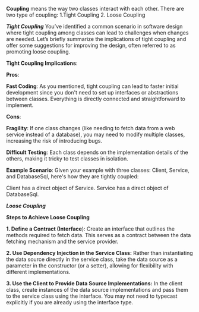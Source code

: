 **Coupling** means the way two classes interact with each other.
There are two type of coupling:
1.Tight Coupling
2. Loose Coupling

***Tight Coupling***
You’ve identified a common scenario in software design where tight coupling among classes can lead to challenges when
changes are needed. Let’s briefly summarize the implications of tight coupling and offer some suggestions for improving
the design, often referred to as promoting loose coupling.

**Tight Coupling Implications**:

**Pros**:

**Fast Coding**: As you mentioned, tight coupling can lead to faster initial development since you don't need to set up
interfaces or abstractions between classes. Everything is directly connected and straightforward to implement.

**Cons**:

**Fragility**: If one class changes (like needing to fetch data from a web service instead of a database), you may need
to modify multiple classes, increasing the risk of introducing bugs.

**Difficult Testing**: Each class depends on the implementation details of the others, making it tricky to test classes
in isolation.

**Example Scenario**:
Given your example with three classes: Client, Service, and DatabaseSql, here's how they are tightly coupled:

Client has a direct object of Service.
Service has a direct object of DatabaseSql.

***Loose Coupling***

**Steps to Achieve Loose Coupling**

**1. Define a Contract (Interface**):
Create an interface that outlines the methods required to fetch data. This serves as a contract between the data
fetching mechanism and the service provider.

**2. Use Dependency Injection in the Service Class:**
Rather than instantiating the data source directly in the service class, take the data source as a parameter in the
constructor (or a setter), allowing for flexibility with different implementations.

**3. Use the Client to Provide Data Source Implementations:**
In the client class, create instances of the data source implementations and pass them to the service class using the
interface. You may not need to typecast explicitly if you are already using the interface type.


